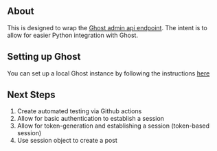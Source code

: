 ## About

This is designed to wrap the [Ghost admin api endpoint](https://ghost.org/docs/admin-api/). The intent is to allow for easier Python integration with Ghost.

## Setting up Ghost

You can set up a local Ghost instance by following the instructions [here](https://ghost.org/docs/install/local/)


## Next Steps

1. Create automated testing via Github actions
1. Allow for basic authentication to establish a session
1. Allow for token-generation and establishing a session (token-based session)
1. Use session object to create a post
